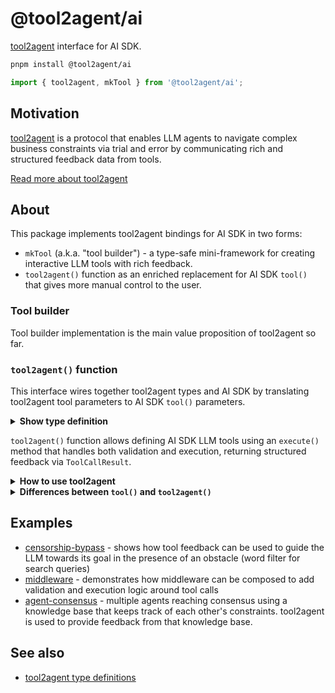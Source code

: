 # @tool2agent/ai

[tool2agent](https://github.com/promptware/tool2agent) interface for AI SDK.

```bash
pnpm install @tool2agent/ai
```

```typescript
import { tool2agent, mkTool } from '@tool2agent/ai';
```

## Motivation

[tool2agent](https://github.com/promptware/tool2agent) is a protocol that enables LLM agents to navigate complex business constraints via trial and error by communicating rich and structured feedback data from tools.

[Read more about tool2agent](https://github.com/promptware/tool2agent?tab=readme-ov-file#about)

## About

This package implements tool2agent bindings for AI SDK in two forms:

- `mkTool` (a.k.a. "tool builder") - a type-safe mini-framework for creating interactive LLM tools with rich feedback.
- `tool2agent()` function as an enriched replacement for AI SDK `tool()` that gives more manual control to the user.

### Tool builder

Tool builder implementation is the main value proposition of tool2agent so far.

### `tool2agent()` function

This interface wires together tool2agent types and AI SDK by translating tool2agent tool parameters to AI SDK `tool()` parameters.

<details>
<summary><strong>Show type definition</strong></summary>

```typescript
export type Tool2Agent<InputType extends ToolInputType, OutputType> = Tool<
  // the input type becomes a partial record (all fields optional) to allow the LLM
  // to attempt calling the tool without providing the required parameters
  // just to get some feedback, like suggested values.
  Partial<InputType>,
  // output is always a `ToolCallResult` that can be either accepted (with output value),
  // or rejected (with mandatory feedback)
  ToolCallResult<InputType, OutputType>
>;
```

- See [`ToolCallResult` definition](../types/src/tool2agent.ts)
</details>

`tool2agent()` function allows defining AI SDK LLM tools using an `execute()` method that handles both validation and execution, returning structured feedback via `ToolCallResult`.

<details>
<summary><strong>How to use tool2agent</strong></summary>

- `execute()` accepts a partial (with all fields optional) tool payload, and returns a `ToolCallResult` that can either succeed (`ok: true`) with the output value, or fail (`ok: false`) with structured feedback info.

```typescript
// Parameters of tool2agent() function:
export type Tool2AgentOptions<
  InputSchema extends z.ZodObject<any>,
  OutputSchema extends z.ZodType<any> = z.ZodNever,
> = {
  inputSchema: InputSchema;
  outputSchema: OutputSchema;
  execute: (
    params: Partial<z.infer<InputSchema>>,
    options?: ToolCallOptions,
  ) => Promise<ToolCallResult<z.infer<InputSchema> & ToolInputType, z.infer<OutputSchema>>>;
};

export function tool2agent<
  InputSchema extends z.ZodObject<any>,
  OutputSchema extends z.ZodType<any> = z.ZodNever,
>(
  // accepts anything tool() from AI SDK accepts

  params: Tool2AgentOptions<InputSchema, OutputSchema>, // this type is simplified for clarity
): Tool2Agent<z.infer<InputSchema> & ToolInputType, z.infer<OutputSchema>>;
```

</details>

<details>
<summary><strong>Differences between <code>tool()</code> and <code>tool2agent()</code></strong></summary>

- AI SDK `tool()` does not do anything, and exists only for type checking, while `tool2agent()` builds tool's `execute()` method
- `tool()` passes exceptions through, while `tool2agent()` catches exceptions and returns them formatted nicely to the LLM as tool2agent `rejectionReasons`
- `tool2agent()` mandates input and output schemas. Use `never` / `z.never()` for output schema if it is not needed.
- `tool2agent()` expects a json-serializable output type, and for this reason it does not support providing custom `toModelOutput`
- `tool2agent()` input type is `Partial<InputType>` instead of `InputType`, allowing the LLM to call the tool with incomplete parameters to get validation feedback

</details>

## Examples

- [censorship-bypass](./examples/censorship-bypass.ts) - shows how tool feedback can be used to guide the LLM towards its goal in the presence of an obstacle (word filter for search queries)
- [middleware](./examples/middleware.ts) - demonstrates how middleware can be composed to add validation and execution logic around tool calls
- [agent-consensus](./examples/agent-consensus.ts) - multiple agents reaching consensus using a knowledge base that keeps track of each other's constraints. tool2agent is used to provide feedback from that knowledge base.

## See also

- [tool2agent type definitions](https://github.com/promptware/tool2agent/blob/master/src/tool2agent.ts)
